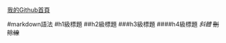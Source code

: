 [我的Github首頁](https://ert3455668.github.io/index.html)


#markdown語法
#h1級標題
##h2級標題
###h3級標題
####h4級標題
*斜體*
~~刪除線~~



